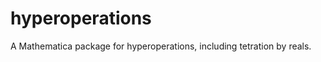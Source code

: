 hyperoperations
===============

A Mathematica package for hyperoperations, including tetration by reals.